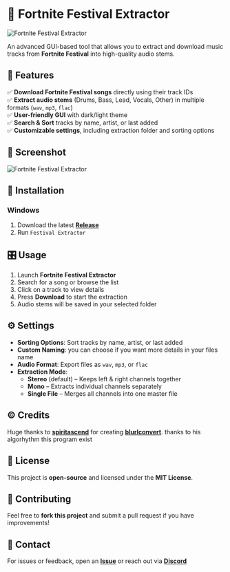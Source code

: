 # 🎵 Fortnite Festival Extractor

![Fortnite Festival Extractor](https://i.ibb.co/BvQtR3j/logo2.png)

An advanced GUI-based tool that allows you to extract and download music tracks from **Fortnite Festival** into high-quality audio stems.

## 🚀 Features
✅ **Download Fortnite Festival songs** directly using their track IDs  
✅ **Extract audio stems** (Drums, Bass, Lead, Vocals, Other) in multiple formats (`wav`, `mp3`, `flac`)  
✅ **User-friendly GUI** with dark/light theme    
✅ **Search & Sort** tracks by name, artist, or last added  
✅ **Customizable settings**, including extraction folder and sorting options  

## 📸 Screenshot
![Fortnite Festival Extractor](https://us-east-1.tixte.net/uploads/milki.tixte.co/Example_(2).png)

## 🔧 Installation

### Windows
1. Download the latest **[Release](https://github.com/ilayezra/Festival-Extractor/releases)**
2. Run `Festival Extractor`

## 🎛 Usage
1. Launch **Fortnite Festival Extractor**
2. Search for a song or browse the list
3. Click on a track to view details
4. Press **Download** to start the extraction
5. Audio stems will be saved in your selected folder

## ⚙️ Settings
- **Sorting Options**: Sort tracks by name, artist, or last added  
- **Custom Naming**: you can choose if you want more details in your files name
- **Audio Format**: Export files as `wav`, `mp3`, or `flac`  
- **Extraction Mode**:  
  - **Stereo** (default) – Keeps left & right channels together  
  - **Mono** – Extracts individual channels separately  
  - **Single File** – Merges all channels into one master file

## ©️ Credits
Huge thanks to **[spiritascend](https://github.com/spiritascend)** for creating **[blurlconvert](https://github.com/spiritascend/blurlconvert/tree/main)**. thanks to his algorhythm this program exist

## 📜 License
This project is **open-source** and licensed under the **MIT License**.

## 🤝 Contributing
Feel free to **fork this project** and submit a pull request if you have improvements!

## 📧 Contact
For issues or feedback, open an **[Issue](https://github.com/ilayezra/Festival-Extractor/issues)** or reach out via **[Discord](https://discord.com/users/532594707692519425)**
